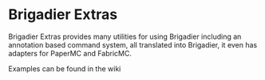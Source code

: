 # Brigadier Extras
Brigadier Extras provides many utilities for using Brigadier including an annotation based command system, all translated into Brigadier, it even has adapters for PaperMC and FabricMC.

Examples can be found in the wiki